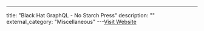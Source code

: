 ---
title: "Black Hat GraphQL - No Starch Press"
description: ""
external_category: "Miscellaneous"
---[Visit Website](https://blackhatgraphql.com)

